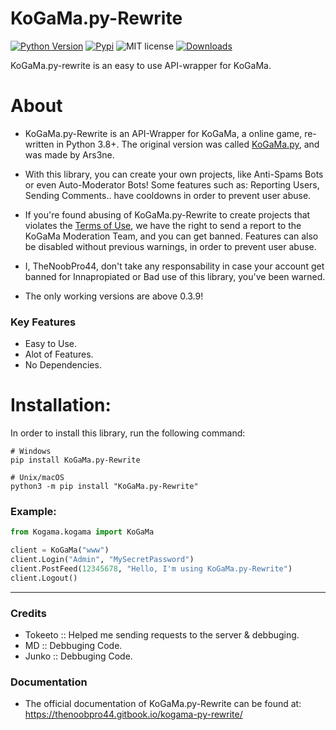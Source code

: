 # KoGaMa.py-Rewrite

[![Python Version](https://img.shields.io/badge/python-%E2%89%A53.8-yellow.svg)](https://www.python.org/downloads/)  [![Pypi](https://img.shields.io/pypi/v/KoGaMa.py-Rewrite)](https://pypi.org/project/KoGaMa.py-Rewrite/)  ![MIT license](https://img.shields.io/badge/License-MIT-blue.svg)  [![Downloads](https://static.pepy.tech/badge/KoGaMa.py-Rewrite)](https://static.pepy.tech/badge/KoGaMa.py-Rewrite)  

KoGaMa.py-rewrite is an easy to use API-wrapper for KoGaMa.

# About

* KoGaMa.py-Rewrite is an API-Wrapper for KoGaMa, a online game, re-written in Python 3.8+. The original version was called [KoGaMa.py](https://github.com/Ars3ne/kogama.py), and was made by Ars3ne.

* With this library, you can create your own projects, like Anti-Spams Bots or even Auto-Moderator Bots! Some features such as: Reporting Users, Sending Comments.. have cooldowns in order to prevent user abuse.

* If you're found abusing of KoGaMa.py-Rewrite to create projects that violates the [Terms of Use](https://www.kogama.com/help/terms-and-conditions/), we have the right to send a report to the KoGaMa Moderation Team, and you can get banned.
Features can also be disabled without previous warnings, in order to prevent user abuse.

* I, TheNoobPro44, don't take any responsability in case your account get banned for Innapropiated or Bad use of this library, you've been warned.

* The only working versions are above 0.3.9!

### Key Features
- Easy to Use.
- Alot of Features.
- No Dependencies.

# Installation:
  In order to install this library, run the following command:
```
# Windows
pip install KoGaMa.py-Rewrite
```

```
# Unix/macOS
python3 -m pip install "KoGaMa.py-Rewrite"
```

### Example:
```python
from Kogama.kogama import KoGaMa

client = KoGaMa("www")
client.Login("Admin", "MySecretPassword")
client.PostFeed(12345678, "Hello, I'm using KoGaMa.py-Rewrite")
client.Logout()
```
-----

### Credits
- Tokeeto :: Helped me sending requests to the server & debbuging.
- MD :: Debbuging Code.
- Junko :: Debbuging Code.

### Documentation
 * The official documentation of KoGaMa.py-Rewrite can be found at:
     https://thenoobpro44.gitbook.io/kogama-py-rewrite/
